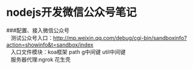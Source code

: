 nodejs开发微信公众号笔记<br/>
=======
###配置、接入微信公众号<br/> 
    测试公众号入口：http://mp.weixin.qq.com/debug/cgi-bin/sandboxinfo?action=showinfo&t=sandbox/index<br/>
    入口文件模块：koa框架 path g中间键 util中间键<br/>
    服务器代理:ngrok 花生壳 <br/>
